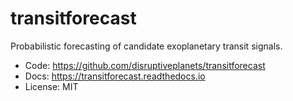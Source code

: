 # transitforecast
Probabilistic forecasting of candidate exoplanetary transit signals.

* Code: https://github.com/disruptiveplanets/transitforecast
* Docs: https://transitforecast.readthedocs.io
* License: MIT
